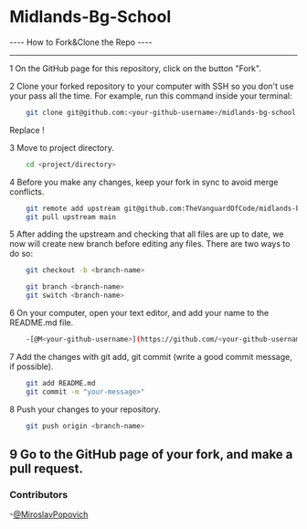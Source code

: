 # Midlands-Bg-School

 ---- How to Fork&Clone the Repo ----

---

1 On the GitHub page for this repository, click on the button "Fork".

2 Clone your forked repository to your computer with SSH so you don't use your pass all the time.
    For example, run this command inside your terminal:
```bash
    git clone git@github.com:<your-github-username>/midlands-bg-school.git
```
Replace <your-github-username>!

3 Move to project directory.
```bash
    cd <project/directory>
```
4 Before you make any changes, keep your fork in sync to avoid merge conflicts.
```bash
    git remote add upstream git@github.com:TheVanguardOfCode/midlands-bg-school.git
    git pull upstream main
```

5 After adding the upstream and checking that all files are up to date, we now will create new branch before editing any files. There are two ways to do so:
```bash
    git checkout -b <branch-name>
```

```bash
    git branch <branch-name>
    git switch <branch-name>
```

6 On your computer, open your text editor, and add your name to the README.md file.
```bash
    -[@M<your-github-username>](https://github.com/<your-github-username>/)
```

7 Add the changes with git add, git commit (write a good commit message, if possible).
```bash
    git add README.md
    git commit -m "your-message>"
```

8 Push your changes to your repository.
```bash
    git push origin <branch-name>
```

9 Go to the GitHub page of your fork, and make a pull request.
---

### Contributors

-[@MiroslavPopovich](https://github.com/MiroslavPopovich/)